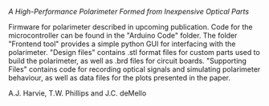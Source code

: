 *A High-Performance Polarimeter Formed from Inexpensive Optical Parts*

Firmware for polarimeter described in upcoming publication. Code for the microcontroller can be found in the "Arduino Code" folder. The folder "Frontend tool" provides a simple python GUI for interfacing with the polarimeter. 
"Design files" contains .stl format files for custom parts used to build the polarimeter, as well as .brd files for circuit boards.
"Supporting Files" contains code for recording optical signals and simulating polarimeter behaviour, as well as data files for the plots presented in the paper.

A.J. Harvie, T.W. Phillips and J.C. deMello
